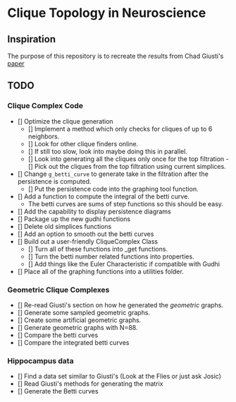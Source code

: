 # Clique Topology in Neuroscience

## Inspiration
The purpose of this repository is to recreate the results from Chad Giusti's [paper](https://www.pnas.org/doi/abs/10.1073/pnas.1506407112)

## TODO 

### Clique Complex Code
- [] Optimize the clique generation
	- [] Implement a method which only checks for cliques of up to 6 neighbors.
	- [] Look for other clique finders online.
	- [] If still too slow, look into maybe doing this in parallel.
	- [] Look into generating all the cliques only once for the top filtration
		-[] Pick out the cliques from the top filtration using current simplices.
- [] Change `g_betti_curve` to generate take in the filtration after the persistence is computed.
	- [] Put the persistence code into the graphing tool function.
- [] Add a function to compute the integral of the betti curve.
	- The betti curves are sums of step functions so this should be easy.
- [] Add the capability to display persistence diagrams
- [] Package up the new gudhi functions
- [] Delete old simplices functions
- [] Add an option to smooth out the betti curves
- [] Build out a user-friendly CliqueComplex Class
	- [] Turn all of these functions into _get functions.
	- [] Turn the betti number related functions into properties.
	- [] Add things like the Euler Characteristic if compatible with Gudhi
- [] Place all of the graphing functions into a utilities folder.

### Geometric Clique Complexes
- [] Re-read Giusti's section on how he generated the *geometric* graphs.
- [] Generate some sampled geometric graphs.
- [] Create some artificial geometric graphs.
- [] Generate geometric graphs with N=88.
- [] Compare the betti curves
- [] Compare the integrated betti curves

### Hippocampus data
- [] Find a data set similar to Giusti's (Look at the Flies or just ask Josic)
- [] Read Giusti's methods for generating the matrix
- [] Generate the Betti curves

